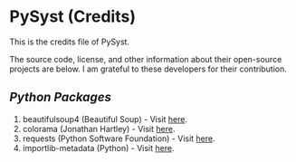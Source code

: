 # PySyst (Credits)

This is the credits file of PySyst.

The source code, license, and other information about their open-source projects are below. I am grateful to these developers for their contribution.

## <i>Python Packages</i>

1. beautifulsoup4 (Beautiful Soup) - Visit [here](https://www.crummy.com/software/BeautifulSoup).
2. colorama (Jonathan Hartley) - Visit [here](https://github.com/tartley/colorama).
3. requests (Python Software Foundation) - Visit [here](https://github.com/psf/requests).
4. importlib-metadata (Python) - Visit [here](https://github.com/python/importlib_metadata).